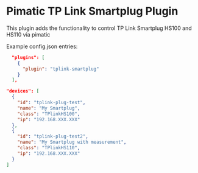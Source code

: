 Pimatic TP Link Smartplug Plugin
=======================

This plugin adds the functionality to control TP Link Smartplug HS100 and HS110 via pimatic

Example config.json entries:
```json
  "plugins": [
    {
      "plugin": "tplink-smartplug"
    }
  ],

"devices": [
  {
    "id": "tplink-plug-test",
    "name": "My Smartplug",
    "class": "TPlinkHS100",
    "ip": "192.168.XXX.XXX"
  },
  {
    "id": "tplink-plug-test2",
    "name": "My Smartplug with measurement",
    "class": "TPlinkHS110",
    "ip": "192.168.XXX.XXX"
  }
]
```